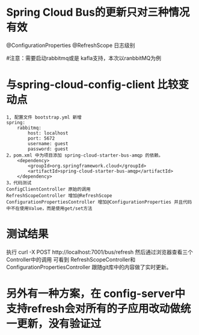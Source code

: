 # Spring Cloud Bus的更新只对三种情况有效
  @ConfigurationProperties
  @RefreshScope
  日志级别

#注意：需要启动rabbitmq或是 kafla支持，本次以ranbbitMQ为例

# 与spring-cloud-config-client 比较变动点
    1, 配置文件 bootstrap.yml 新增
    spring:
        rabbitmq:
            host: localhost
            port: 5672
            username: guest
            password: guest
    2，pom.xml 中为项目添加 spring-cloud-starter-bus-amqp 的依赖。
        <dependency>
            <groupId>org.springframework.cloud</groupId>
            <artifactId>spring-cloud-starter-bus-amqp</artifactId>
        </dependency>
    3，代码测试
    ConfigClientController 原始的调用
    RefreshScopeController 增加@RefreshScope
    ConfigurationPropertiesController 增加@ConfigurationProperties 并且代码中不在使用Value，而是使用get/set方法

# 测试结果
执行 curl -X POST http://localhost:7001/bus/refresh
然后通过浏览器查看三个Controller中的调用 可看到 RefreshScopeController和 ConfigurationPropertiesController
跟随git库中的内容做了实时更新。

# 另外有一种方案，在 config-server中支持refresh会对所有的子应用改动做统一更新，没有验证过

